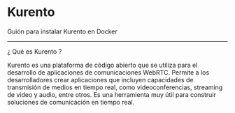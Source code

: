 # Kurento
 Guión para instalar Kurento en Docker
 <hr>

¿ Qué es Kurento ?

Kurento es una plataforma de código abierto que se utiliza para el desarrollo de aplicaciones de comunicaciones WebRTC. Permite a los desarrolladores crear aplicaciones que incluyen capacidades de transmisión de medios en tiempo real, como videoconferencias, streaming de video y audio, entre otros. Es una herramienta muy útil para construir soluciones de comunicación en tiempo real.